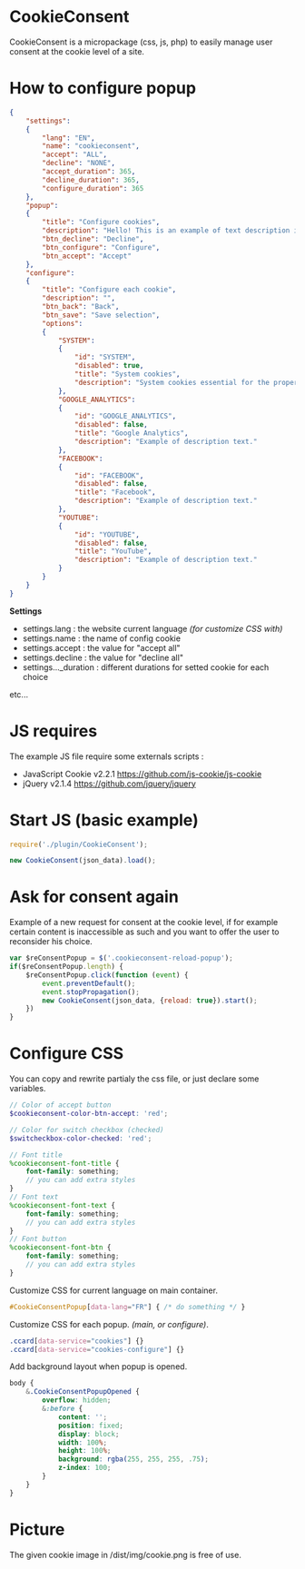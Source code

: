 # CookieConsent
CookieConsent is a micropackage (css, js, php) to easily manage user consent at the cookie level of a site.

# How to configure popup
```json
{ 
    "settings": 
    { 
        "lang": "EN",
        "name": "cookieconsent",
        "accept": "ALL",
        "decline": "NONE",
        "accept_duration": 365,
        "decline_duration": 365,
        "configure_duration": 365
    },
    "popup":
    {
        "title": "Configure cookies",
        "description": "Hello! This is an example of text description in cookie popup.",
        "btn_decline": "Decline",
        "btn_configure": "Configure",
        "btn_accept": "Accept"
    },
    "configure":
    {
        "title": "Configure each cookie",
        "description": "",
        "btn_back": "Back",
        "btn_save": "Save selection",
        "options":
        {
            "SYSTEM":
            {
                "id": "SYSTEM",
                "disabled": true,
                "title": "System cookies",
                "description": "System cookies essential for the proper functioning of the site."
            },
            "GOOGLE_ANALYTICS":
            {
                "id": "GOOGLE_ANALYTICS",
                "disabled": false,
                "title": "Google Analytics",
                "description": "Example of description text."
            },
            "FACEBOOK":
            {
                "id": "FACEBOOK",
                "disabled": false,
                "title": "Facebook",
                "description": "Example of description text."
            },
            "YOUTUBE":
            {
                "id": "YOUTUBE",
                "disabled": false,
                "title": "YouTube",
                "description": "Example of description text."
            }
        }
    }
}
```

**Settings**

- settings.lang : the website current language *(for customize CSS with)*
- settings.name : the name of config cookie
- settings.accept : the value for "accept all"
- settings.decline : the value for "decline all"
- settings..._duration : different durations for setted cookie for each choice 

etc...

# JS requires
The example JS file require some externals scripts :

- JavaScript Cookie v2.2.1 https://github.com/js-cookie/js-cookie
- jQuery v2.1.4 https://github.com/jquery/jquery

# Start JS (basic example)
```js
require('./plugin/CookieConsent');

new CookieConsent(json_data).load();
```

# Ask for consent again
Example of a new request for consent at the cookie level, if for example certain content is inaccessible as such and you want to offer the user to reconsider his choice.
```js
var $reConsentPopup = $('.cookieconsent-reload-popup');
if($reConsentPopup.length) {
    $reConsentPopup.click(function (event) {
        event.preventDefault();
        event.stopPropagation();
        new CookieConsent(json_data, {reload: true}).start();
    })
}
```

# Configure CSS
You can copy and rewrite partialy the css file, or just declare some variables.
```scss
// Color of accept button
$cookieconsent-color-btn-accept: 'red';

// Color for switch checkbox (checked)
$switcheckbox-color-checked: 'red';

// Font title
%cookieconsent-font-title {
    font-family: something;
    // you can add extra styles
}
// Font text
%cookieconsent-font-text {
    font-family: something;
    // you can add extra styles
}
// Font button
%cookieconsent-font-btn {
    font-family: something;
    // you can add extra styles
}
```

Customize CSS for current language on main container.
```css
#CookieConsentPopup[data-lang="FR"] { /* do something */ }
```

Customize CSS for each popup. *(main, or configure)*.
```css
.ccard[data-service="cookies"] {}
.ccard[data-service="cookies-configure"] {}
```

Add background layout when popup is opened.
```scss
body {
    &.CookieConsentPopupOpened {
        overflow: hidden;
        &:before {
            content: '';
            position: fixed;
            display: block;
            width: 100%;
            height: 100%;
            background: rgba(255, 255, 255, .75);
            z-index: 100;
        }
    }
}
```

# Picture
The given cookie image in /dist/img/cookie.png is free of use.